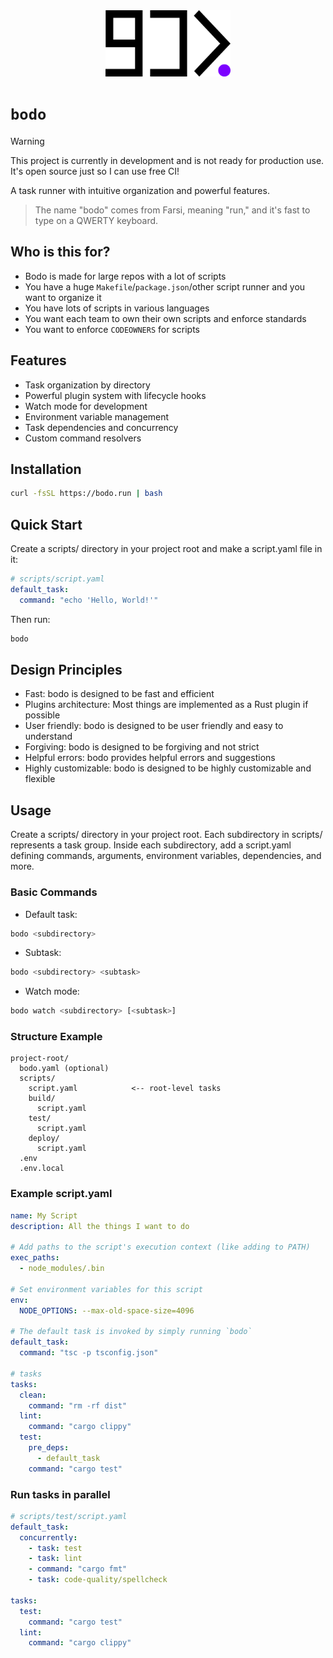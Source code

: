 <div align="center">
  <picture>
    <source media="(prefers-color-scheme: dark)" srcset="./docs/logo/logo-black-bg.svg">
    <source media="(prefers-color-scheme: light)" srcset="./docs/logo/logo-white-bg.svg">
    <img alt="bodo logo" src="./docs/logo/logo-white-bg.svg" width="200">
  </picture>
</div>

# `bodo`

> [!WARNING]
> This project is currently in development and is not ready for production use. It's open source just so I can use free CI!

A task runner with intuitive organization and powerful features.

> The name "bodo" comes from Farsi, meaning "run," and it's fast to type on a QWERTY keyboard.

## Who is this for?

- Bodo is made for large repos with a lot of scripts
- You have a huge `Makefile`/`package.json`/other script runner and you want to organize it
- You have lots of scripts in various languages
- You want each team to own their own scripts and enforce standards
- You want to enforce `CODEOWNERS` for scripts

## Features

- Task organization by directory
- Powerful plugin system with lifecycle hooks
- Watch mode for development
- Environment variable management
- Task dependencies and concurrency
- Custom command resolvers

## Installation

```bash
curl -fsSL https://bodo.run | bash
```

## Quick Start

Create a scripts/ directory in your project root and make a script.yaml file in it:

```yaml
# scripts/script.yaml
default_task:
  command: "echo 'Hello, World!'"
```

Then run:

```bash
bodo
```

## Design Principles

- Fast: bodo is designed to be fast and efficient
- Plugins architecture: Most things are implemented as a Rust plugin if possible
- User friendly: bodo is designed to be user friendly and easy to understand
- Forgiving: bodo is designed to be forgiving and not strict
- Helpful errors: bodo provides helpful errors and suggestions
- Highly customizable: bodo is designed to be highly customizable and flexible

## Usage

Create a scripts/ directory in your project root. Each subdirectory in scripts/ represents a task group. Inside each subdirectory, add a script.yaml defining commands, arguments, environment variables, dependencies, and more.

### Basic Commands

- Default task:

```bash
bodo <subdirectory>
```

- Subtask:

```bash
bodo <subdirectory> <subtask>
```

- Watch mode:

```bash
bodo watch <subdirectory> [<subtask>]
```

### Structure Example

```
project-root/
  bodo.yaml (optional)
  scripts/
    script.yaml            <-- root-level tasks
    build/
      script.yaml
    test/
      script.yaml
    deploy/
      script.yaml
  .env
  .env.local
```

### Example script.yaml

```yaml
name: My Script
description: All the things I want to do

# Add paths to the script's execution context (like adding to PATH)
exec_paths:
  - node_modules/.bin

# Set environment variables for this script
env:
  NODE_OPTIONS: --max-old-space-size=4096

# The default task is invoked by simply running `bodo`
default_task:
  command: "tsc -p tsconfig.json"

# tasks
tasks:
  clean:
    command: "rm -rf dist"
  lint:
    command: "cargo clippy"
  test:
    pre_deps:
      - default_task
    command: "cargo test"
```

### Run tasks in parallel

```yaml
# scripts/test/script.yaml
default_task:
  concurrently:
    - task: test
    - task: lint
    - command: "cargo fmt"
    - task: code-quality/spellcheck

tasks:
  test:
    command: "cargo test"
  lint:
    command: "cargo clippy"
```
